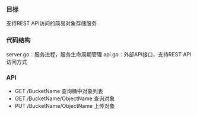 ### 目标
支持REST API访问的简易对象存储服务

### 代码结构
server.go：服务进程，服务生命周期管理
api.go：外部API接口，支持REST API访问方式

### API
- GET /BucketName 查询桶中对象列表
- GET /BucketName/ObjectName 查询对象
- PUT /BucketName/ObjectName 上传对象